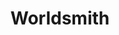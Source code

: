 ---
layout: default
title: Worldsmith
parent: Tools
nav_order: 1
last_modified_date: 2022-01-10 17:59
---